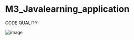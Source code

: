 # M3_Javalearning_application

CODE QUALITY

![image](https://user-images.githubusercontent.com/85053703/158023690-f64379dd-faae-4ff5-ab24-6298f0671cee.png)
